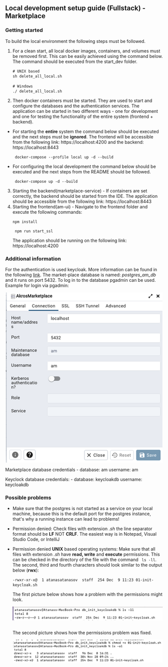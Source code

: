 ## Local development setup guide (Fullstack) - Marketplace

### Getting started 
To build the local environment the following steps must be followed.
1. For a clean start, all local docker images, containers, and volumes must be removed first. 
This can be easily achieved using the command below. The command should be executed from the start_dev folder.
   ```
   # UNIX based
   sh delete_all_local.sh
   
   # Windows
   ./ delete_all_local.sh
   ```
2. Then docker containers must be started. They are used to start and configure the databases and the authentication services.
   The application can be started in two different ways - one for development and one for testing the functionality of
   the entire system (frontend + backend).

- For starting the **entire** system the command below should be executed and the next steps must be **ignored**. 
   The frontend will be accessible from the following link: https://localhost:4200 and the backend: https://localhost:8443

   ```
    docker-compose --profile local up -d --build
   ```
- For configuring the local development the command below should be executed and the next steps from the README should be followed.

   ```
    docker-compose up -d --build
   ```
3. Starting the backend(marketplace-service) - If containers are set correctly, the backend should be started from the 
IDE. The application should be accessible from the following link: https://localhost:8443
4. Starting the frontend(am-ui) - Navigate to the frontend folder and execute the following commands:
   ```
   npm install
   ```
   ```
    npm run start_ssl
   ```
   The application should be running on the following link: https://localhost:4200

### Additional information

For the authentication is used keycloak. More information can be found in the following [link](https://www.keycloak.org/).
The market-place database is named: _postgres_am_db_ and it runs on port 5432. To log in to the database pgadmin can be used.
Example for login via pgadmin:

<p align="center">
   <img align="center" alt="Pg admin logo" src="./docs_images/pgAdminLogin.png"/>
</p>

Marketplace database credentials - database: am username: am

Keyclock database credentials: - database: keycloakdb username: keycloakdb 

### Possible problems
- Make sure that the postgres is not started as a service on your local machine, because this is the default port for the postgres instance,
  that's why a running instance can lead to problems!
- Permission denied: Check files with extension _.sh_ the line separator format should be **LF** NOT **CRLF**.
  The easiest way is in Notepad, Visual Studio Code, or IntelliJ
- Permission denied **UNIX** based operating systems: Make sure that all files with
  extension _.sh_ have **read, write** and **execute** permissions. This can be checked in the directory of the file with
  the command ``` ls -ll```. The second, third and fourth characters should look similar to the output below (**rwx**):
  ```
  -rwxr-xr-x@  1 atanasatanasov  staff  254 Dec  9 11:23 01-init-keycloak.sh
  ```
  The first picture below shows how a problem with the permissions might look.

  <p align="center">
   <img align="center" alt="Problem with permissions" src="./docs_images/permissionsProblem.png"/>
  </p>
  <br/>
  The second picture shows how the permissions problem was fixed.
   <p align="center">
   <img align="center" alt="Permissions fixed" src="./docs_images/permissionsFixed.png"/>
  </p>
